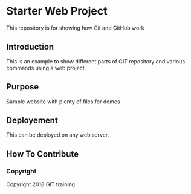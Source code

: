 # Starter Web Project

This repository is for showing how Git and GitHub work

## Introduction

This is an example to show different parts of GIT repository and various commands using a web project.

## Purpose

Sample website with plenty of files for demos

## Deployement

This can be deployed on any web server.

## How To Contribute

### Copyright

Copyright 2018 GIT training

